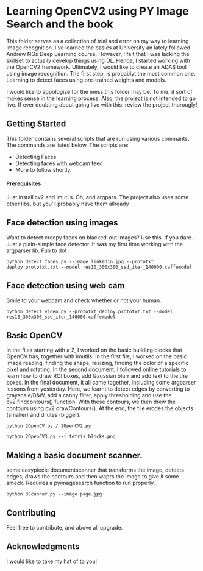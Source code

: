 # Learning OpenCV2 using PY Image Search and the book

This folder serves as a collection of trial and error on my way to learning Image recognition. I've learned the basics at University an lately followed Andrew NGs Deep Learning course. However, I felt that I was lacking the skillset to actually develop things using DL. Hence, I started working with the OpenCV2 framework. Ultimately, I would like to create an ADAS tool using image recognition. The first step, is probablyt the most common one. Learning to detect faces using pre-trained weights and models. 

I would like to appologize for the mess this folder may be. To me, it sort of makes sense in the learning process. Also, the project is not intended to go live. If ever doubting about going live with this: review the project thorougly! 


## Getting Started

This folder contains several scripts that are run using various commants. The commands are listed below. The scripts are:
* Detecting Faces
* Detecting faces with webcam feed
* More to follow shortly. 

#### Prerequisites

Just install cv2 and imutils. Oh, and argpars. The project also uses some other libs, but you'll probably have them allready 

## Face detection using images

Want to detect creepy faces on blacked-out images? Use this. If you dare. Just a plain-simple face detector. It was my first time working with the argparser lib. Fun to do! 
```
python detect_faces.py --image linkedin.jpg --prototxt deploy.prototxt.txt --model res10_300x300_ssd_iter_140000.caffemodel
```

## Face detection using web cam

Smile to your webcam and check whether or not your human. 
```
python detect_video.py --prototxt deploy.prototxt.txt --model res10_300x300_ssd_iter_140000.caffemodel
```

## Basic OpenCV
In the files starting with a 2, I worked on the basic building blocks that OpenCV has, together with imutils. In the first file, I worked on the basic image reading, finding the shape, resizing, finding the color of a specific pixel and rotating. In the second document, I followed online tutorials to learn how to draw ROI boxes, add Gaussian blurr and add text to the the boxes. In the final document, it all came together, including some argparser lessons from yesterday. Here, we learnt to detect edges by converting to grayscale/B&W, add a canny filter, apply thresholding and use the cv2.findcontours() function. With these contours, we then drew the contours using cv2.drawContours(). At the end, the file erodes the objects (smaller) and dilutes (bigger). 

```
python 2OpenCV.py / 2OpenCV2.py
```
```
python 2OpenCV3.py --i tetris_blocks.png
```

## Making a basic document scanner.
some easypiecie documentscanner that transforms the image, detects edges, draws the contours and then waprs the image to give it some smeck. Requires a pyimagesearch function to run properly.

```
python 3Scanner.py --image page.jpg 

```


## Contributing

Feel free to contribute, and above all upgrade.


## Acknowledgments

I would like to take my hat of to you! 
